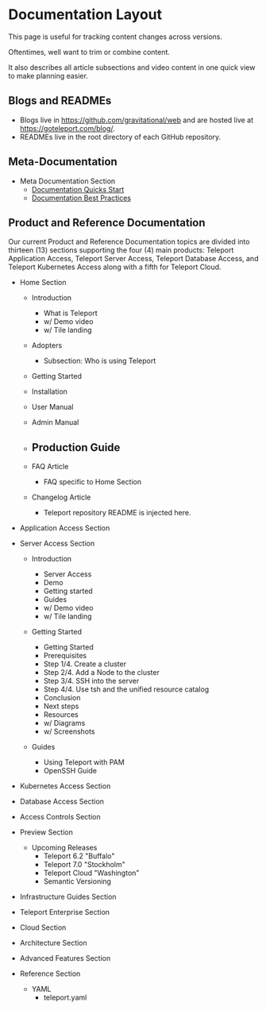 # Documentation Layout

This page is useful for tracking content changes across versions.

Oftentimes, well want to trim or combine content.

It also describes all article subsections and video content in one quick view to make planning easier.

## Blogs and READMEs

- Blogs live in https://github.com/gravitational/web and are hosted live at https://goteleport.com/blog/.
- READMEs live in the root directory of each GitHub repository.

## Meta-Documentation

- Meta Documentation Section
  - [Documentation Quicks Start](https://goteleport.com/docs/docs/)
  - [Documentation Best Practices](https://goteleport.com/docs/docs/best-practices/)

## Product and Reference Documentation

Our current Product and Reference Documentation topics are divided into thirteen (13) sections supporting the four (4) main products: Teleport Application Access, Teleport Server Access, Teleport Database Access, and Teleport Kubernetes Access along with a fifth for Teleport Cloud.

- Home Section
    - Introduction
        - What is Teleport
        - w/ Demo video
        - w/ Tile landing

    - Adopters
        - Subsection: Who is using Teleport

    - Getting Started
 
    - Installation

    - User Manual

    - Admin Manual

    - Production Guide
        - 
    - FAQ Article
        - FAQ specific to Home Section

    - Changelog Article
        - Teleport repository README is injected here.

- Application Access Section

- Server Access Section
    - Introduction
        - Server Access
        - Demo
        - Getting started
        - Guides
        - w/ Demo video
        - w/ Tile landing

    - Getting Started
        - Getting Started
        - Prerequisites
        - Step 1/4. Create a cluster
        - Step 2/4. Add a Node to the cluster
        - Step 3/4. SSH into the server
        - Step 4/4. Use tsh and the unified resource catalog
        - Conclusion
        - Next steps
        - Resources
        - w/ Diagrams
        - w/ Screenshots

    - Guides
        - Using Teleport with PAM
        - OpenSSH Guide

- Kubernetes Access Section

- Database Access Section

- Access Controls Section

- Preview Section
    - Upcoming Releases
        - Teleport 6.2 "Buffalo"
        - Teleport 7.0 "Stockholm"
        - Teleport Cloud "Washington"
        - Semantic Versioning

- Infrastructure Guides Section

- Teleport Enterprise Section

- Cloud Section

- Architecture Section

- Advanced Features Section

- Reference Section
    - YAML
        - teleport.yaml